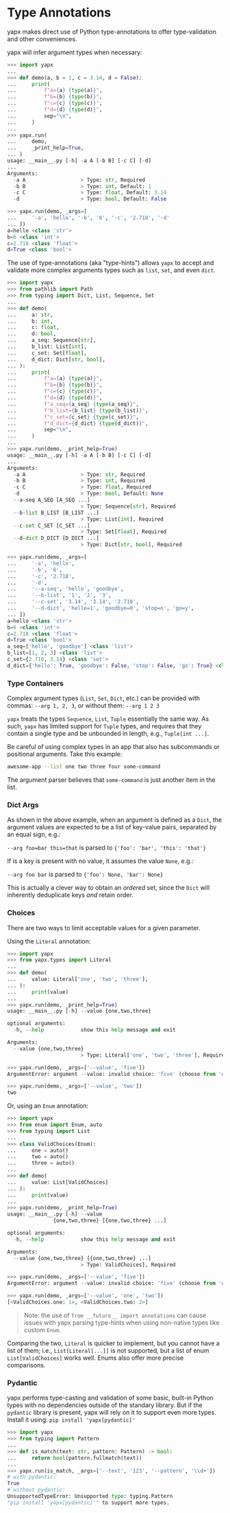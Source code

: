 # Type Annotations

yapx makes direct use of Python type-annotations to offer type-validation and other conveniences.

yapx will infer argument types when necessary:

```python hl_lines="3 19-22 27-31" linenums="0"
>>> import yapx
...
>>> def demo(a, b = 1, c = 3.14, d = False):
...     print(
...         f"a={a} {type(a)}",
...         f"b={b} {type(b)}",
...         f"c={c} {type(c)}",
...         f"d={d} {type(d)}",
...         sep="\n",
...     )
...
>>> yapx.run(
...     demo,
...     _print_help=True,
... )
usage: __main__.py [-h] -a A [-b B] [-c C] [-d]
...
Arguments:
  -a A                  > Type: str, Required
  -b B                  > Type: int, Default: 1
  -c C                  > Type: float, Default: 3.14
  -d                    > Type: bool, Default: False

>>> yapx.run(demo, _args=[
...     '-a', 'hello', '-b', '6', '-c', '2.718', '-d'
... ])
a=hello <class 'str'>
b=6 <class 'int'>
c=2.718 <class 'float'>
d=True <class 'bool'>
```

The use of type-annotations (aka "type-hints") allows `yapx` to accept and validate more complex arguments types such as `list`, `set`, and even `dict`.

```python hl_lines="6-13 31-42 54-61" linenums="0"
>>> import yapx
>>> from pathlib import Path
>>> from typing import Dict, List, Sequence, Set
...
>>> def demo(
...     a: str,
...     b: int,
...     c: float,
...     d: bool,
...     a_seq: Sequence[str],
...     b_list: List[int],
...     c_set: Set[float],
...     d_dict: Dict[str, bool],
... ):
...     print(
...         f"a={a} {type(a)}",
...         f"b={b} {type(b)}",
...         f"c={c} {type(c)}",
...         f"d={d} {type(d)}",
...         f"a_seq={a_seq} {type(a_seq)}",
...         f"b_list={b_list} {type(b_list)}",
...         f"c_set={c_set} {type(c_set)}",
...         f"d_dict={d_dict} {type(d_dict)}",
...         sep="\n",
...     )
...
>>> yapx.run(demo, _print_help=True)
usage: __main__.py [-h] -a A [-b B] [-c C] [-d]
...
Arguments:
  -a A                  > Type: str, Required
  -b B                  > Type: int, Required
  -c C                  > Type: float, Required
  -d                    > Type: bool, Default: None
  --a-seq A_SEQ [A_SEQ ...]
                        > Type: Sequence[str], Required
  --b-list B_LIST [B_LIST ...]
                        > Type: List[int], Required
  --c-set C_SET [C_SET ...]
                        > Type: Set[float], Required
  --d-dict D_DICT [D_DICT ...]
                        > Type: Dict[str, bool], Required

>>> yapx.run(demo, _args=[
...     '-a', 'hello',
...     '-b', '6',
...     '-c', '2.718',
...     '-d',
...     '--a-seq', 'hello', 'goodbye',
...     '--b-list', '1', '2', '3',
...     '--c-set', '3.14', '3.14', '2.718',
...     '--d-dict', 'hello=1', 'goodbye=0', 'stop=n', 'go=y',
... ])
a=hello <class 'str'>
b=6 <class 'int'>
c=2.718 <class 'float'>
d=True <class 'bool'>
a_seq=['hello', 'goodbye'] <class 'list'>
b_list=[1, 2, 3] <class 'list'>
c_set={2.718, 3.14} <class 'set'>
d_dict={'hello': True, 'goodbye': False, 'stop': False, 'go': True} <class 'dict'>
```

### Type Containers

Complex argument types (`List`, `Set`, `Dict`, etc.) can be provided with commas: `--arg 1, 2, 3`, or without them: `--arg 1 2 3`

`yapx` treats the types `Sequence`, `List`, `Tuple` essentially the same way. As such, `yapx` has limited support for `Tuple` types, and requires that they contain a single type and be unbounded in length, e.g., `Tuple[int ...]`.

Be careful of using complex types in an app that also has subcommands or positional arguments. Take this example:

```sh
awesome-app --list one two three four some-command
```

The argument parser believes that `some-command` is just another item in the list.

### Dict Args

As shown in the above example, when an argument is defined as a `Dict`, the argument values are expected to be a list of key-value pairs, separated by an equal sign, e.g.:

`--arg foo=bar this=that` is parsed to `{'foo': 'bar', 'this': 'that'}`

If is a key is present with no value, it assumes the value `None`, e.g.:

`--arg foo bar` is parsed to `{'foo': None, 'bar': None}`

This is actually a clever way to obtain an *ordered* set, since the `Dict` will inherently deduplicate keys *and* retain order.

### Choices

There are two ways to limit acceptable values for a given parameter.

Using the `Literal` annotation:

```python title="Choices using Literal" linenums="1" hl_lines="2 5 16-17 20"
>>> import yapx
>>> from yapx.types import Literal
...
>>> def demo(
...     value: Literal['one', 'two', 'three'],
... ):
...     print(value)
...
>>> yapx.run(demo, _print_help=True)
usage: __main__.py [-h] --value {one,two,three}

optional arguments:
  -h, --help            show this help message and exit

Arguments:
  --value {one,two,three}
                        > Type: Literal['one', 'two', 'three'], Required

>>> yapx.run(demo, _args=['--value', 'five'])
ArgumentError: argument --value: invalid choice: 'five' (choose from 'one', 'two', 'three')

>>> yapx.run(demo, _args=['--value', 'two'])
two
```

Or, using an `Enum` annotation:

```python title="Choices using Enum" linenums="1" hl_lines="2 5-8 11 23-24 27 30"
>>> import yapx
>>> from enum import Enum, auto
>>> from typing import List
...
>>> class ValidChoices(Enum):
...     one = auto()
...     two = auto()
...     three = auto()
...
>>> def demo(
...     value: List[ValidChoices]
... ):
...     print(value)
...
>>> yapx.run(demo, _print_help=True)
usage: __main__.py [-h] --value
               {one,two,three} [{one,two,three} ...]

optional arguments:
  -h, --help            show this help message and exit

Arguments:
  --value {one,two,three} [{one,two,three} ...]
                        > Type: ValidChoices], Required

>>> yapx.run(demo, _args=['--value', 'five'])
ArgumentError: argument --value: invalid choice: 'five' (choose from 'one', 'two', 'three')

>>> yapx.run(demo, _args=['--value', 'one', 'two'])
[<ValidChoices.one: 1>, <ValidChoices.two: 2>]
```

> Note: the use of `from __future__ import annotations` can cause issues with yapx parsing type-hints when using non-native types like custom `Enum`.

Comparing the two, `Literal` is quicker to implement, but you cannot have a list of them; i.e., `List[Literal[...]]` is not supported, but a list of enum `List[ValidChoices]` works well. Enums also offer more precise comparisons.

### Pydantic

yapx performs type-casting and validation of some basic, built-in Python types with no dependencies outside of the standary library. But if the `pydantic` library is present, yapx will rely on it to support even more types. Install it using: `pip install 'yapx[pydantic]'`

```python
>>> import yapx
>>> from typing import Pattern
...
>>> def is_match(text: str, pattern: Pattern) -> bool:
...     return bool(pattern.fullmatch(text))
...
>>> yapx.run(is_match, _args=['--text', '123', '--pattern', '\\d+'])
# with pydantic:
True
# without pydantic:
UnsupportedTypeError: Unsupported type: typing.Pattern
"pip install 'yapx[pydantic]'" to support more types.
```
